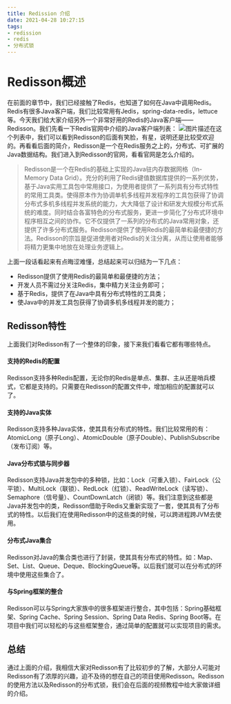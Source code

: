 ```yaml
---
title: Redission 介绍
date: 2021-04-28 10:27:15
tags: 
- redission
- redis
- 分布式锁
---
```


# Redisson概述

在前面的章节中，我们已经接触了Redis，也知道了如何在Java中调用Redis。Redis有很多Java客户端，我们比较常用有Jedis，spring-data-redis，lettuce等。今天我们给大家介绍另外一个非常好用的Redis的Java客户端——Redisson。我们先看一下Redis官网中介绍的Java客户端列表：
![图片描述](https://gitee.com/littlefxc/oss/raw/master/images/5df98c910958344319200842.png)在这个列表中，我们可以看到Redisson的后面有笑脸，有星，说明还是比较受欢迎的。再看看后面的简介，Redisson是一个在Redis服务之上的，分布式、可扩展的Java数据结构。我们进入到Redisson的官网，看看官网是怎么介绍的。

> Redisson是一个在Redis的基础上实现的Java驻内存数据网格（In-Memory Data Grid）。充分的利用了Redis键值数据库提供的一系列优势，基于Java实用工具包中常用接口，为使用者提供了一系列具有分布式特性的常用工具类。使得原本作为协调单机多线程并发程序的工具包获得了协调分布式多机多线程并发系统的能力，大大降低了设计和研发大规模分布式系统的难度。同时结合各富特色的分布式服务，更进一步简化了分布式环境中程序相互之间的协作。它不仅提供了一系列的分布式的Java常用对象，还提供了许多分布式服务。Redisson提供了使用Redis的最简单和最便捷的方法。Redisson的宗旨是促进使用者对Redis的关注分离，从而让使用者能够将精力更集中地放在处理业务逻辑上。

上面一段话看起来有点晦涩难懂，总结起来可以归结为一下几点：

- Redisson提供了使用Redis的最简单和最便捷的方法；
- 开发人员不需过分关注Redis，集中精力关注业务即可；
- 基于Redis，提供了在Java中具有分布式特性的工具类；
- 使Java中的并发工具包获得了协调多机多线程并发的能力；

## Redisson特性

上面我们对Redisson有了一个整体的印象，接下来我们看看它都有哪些特点。

#### 支持的Redis的配置

Redisson支持多种Redis配置，无论你的Redis是单点、集群、主从还是哨兵模式，它都是支持的。只需要在Redisson的配置文件中，增加相应的配置就可以了。

#### 支持的Java实体

Redisson支持多种Java实体，使其具有分布式的特性。我们比较常用的有：AtomicLong（原子Long）、AtomicDouble（原子Double）、PublishSubscribe（发布订阅）等。

#### Java分布式锁与同步器

Redisson支持Java并发包中的多种锁，比如：Lock（可重入锁）、FairLock（公平锁）、MultiLock（联锁）、RedLock（红锁）、ReadWriteLock（读写锁）、Semaphore（信号量）、CountDownLatch（闭锁）等。我们注意到这些都是Java并发包中的类，Redisson借助于Redis又重新实现了一套，使其具有了分布式的特性。以后我们在使用Redisson中的这些类的时候，可以跨进程跨JVM去使用。

#### 分布式Java集合

Redisson对Java的集合类也进行了封装，使其具有分布式的特性。如：Map、Set、List、Queue、Deque、BlockingQueue等。以后我们就可以在分布式的环境中使用这些集合了。

#### 与Spring框架的整合

Redisson可以与Spring大家族中的很多框架进行整合，其中包括：Spring基础框架、Spring Cache、Spring Session、Spring Data Redis、Spring Boot等。在项目中我们可以轻松的与这些框架整合，通过简单的配置就可以实现项目的需求。

## 总结

通过上面的介绍，我相信大家对Redisson有了比较初步的了解，大部分人可能对Redisson有了浓厚的兴趣，迫不及待的想在自己的项目使用Redisson。Redisson的使用方法以及Redisson的分布式锁，我们会在后面的视频教程中给大家做详细的介绍。